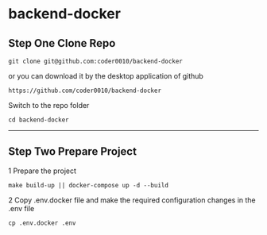 # backend-docker

## Step One Clone Repo

    git clone git@github.com:coder0010/backend-docker

or you can download it by the desktop application of github

    https://github.com/coder0010/backend-docker

Switch to the repo folder

    cd backend-docker

---
## Step Two Prepare Project

1 Prepare the project

    make build-up || docker-compose up -d --build

2 Copy .env.docker file and make the required configuration changes in the .env file

    cp .env.docker .env